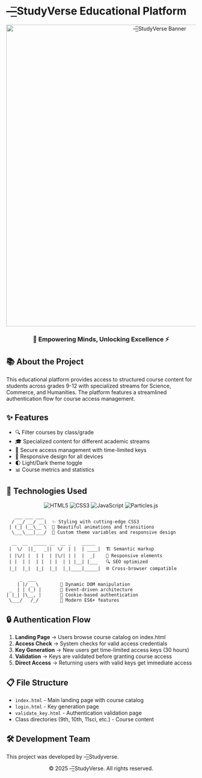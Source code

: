 # —͟͞StudyVerse Educational Platform

<div align="center">
  <img src="(https://eduverse-official.netlify.app/images/20250216_113226.jpg)" alt="—͟͞StudyVerse Banner" width="800">
  
  ### 🚀 Empowering Minds, Unlocking Excellence ⚡️
</div>

## 📚 About the Project

This educational platform provides access to structured course content for students across grades 9-12 with specialized streams for Science, Commerce, and Humanities. The platform features a streamlined authentication flow for course access management.

## ✨ Features

- 🔍 Filter courses by class/grade
- 🎓 Specialized content for different academic streams
- 🔐 Secure access management with time-limited keys
- 📱 Responsive design for all devices
- 🌓 Light/Dark theme toggle
- 📊 Course metrics and statistics

## 🔧 Technologies Used

<div align="center">
  
  ![HTML5](https://img.shields.io/badge/HTML5-%23E34F26.svg?style=for-the-badge&logo=html5&logoColor=white)
  ![CSS3](https://img.shields.io/badge/CSS3-%231572B6.svg?style=for-the-badge&logo=css3&logoColor=white)
  ![JavaScript](https://img.shields.io/badge/JavaScript-%23F7DF1E.svg?style=for-the-badge&logo=javascript&logoColor=black)
  ![Particles.js](https://img.shields.io/badge/Particles.js-%238CC84B.svg?style=for-the-badge&logo=node.js&logoColor=white)

</div>

```
   ___ ___ ___ 
  / __/ __/ __|  ✨ Styling with cutting-edge CSS3
 | (_| (__\__ \  💫 Beautiful animations and transitions
  \___\___|___/  🎨 Custom theme variables and responsive design
```

```
  __  __  _____ __  __ _    _____   
 |  \/  ||_   _||  \/  | |  | ____|  🏗️ Semantic markup
 | |\/| |  | |  | |\/| | |  |  _|    📱 Responsive elements
 | |  | |  | |  | |  | | |__| |___   🔍 SEO optimized
 |_|  |_|  |_|  |_|  |_|____|_____|  🌐 Cross-browser compatible
```

```
     _  ___ 
    | |/ _ \        🧩 Dynamic DOM manipulation
 _  | | (_) |       🔄 Event-driven architecture
| |_| |\__, |       🍪 Cookie-based authentication
 \___/   /_/        🚀 Modern ES6+ features
```

## 🔒 Authentication Flow

1. **Landing Page** → Users browse course catalog on index.html
2. **Access Check** → System checks for valid access credentials
3. **Key Generation** → New users get time-limited access keys (30 hours)
4. **Validation** → Keys are validated before granting course access
5. **Direct Access** → Returning users with valid keys get immediate access

## 📋 File Structure

- `index.html` - Main landing page with course catalog
- `login.html` - Key generation page
- `validate_key.html` - Authentication validation page
- Class directories (9th, 10th, 11sci, etc.) - Course content

## 🛠️ Development Team

This project was developed by —͟͞Studyverse.

<div align="center">
  © 2025 —͟͞StudyVerse. All rights reserved.
</div> 
